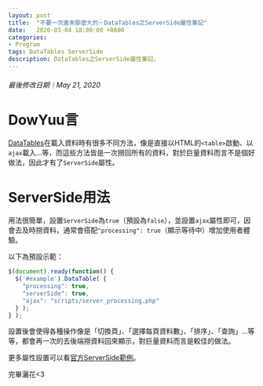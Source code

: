 ```yaml
---
layout: post
title:  "不要一次進來那麼大的－DataTables之ServerSide屬性筆記"
date:   2020-03-04 18:00:00 +0800
categories:
- Program
tags: DataTables ServerSide
description: DataTables之ServerSide屬性筆記。
---
```


###### 最後修改日期｜May 21, 2020

# DowYuu言

[DataTables](https://datatables.net/)在載入資料時有很多不同方法，像是直接以HTML的`<table>`啟動、以`ajax`載入...等，而這些方法皆是一次撈回所有的資料，對於巨量資料而言不是個好做法，因此才有了`ServerSide`屬性。

# ServerSide用法

用法很簡單，設置`ServerSide`為`true`（預設為`false`），並設置`ajax`屬性即可，因會去及時撈資料，通常會搭配`"processing": true`（顯示等待中）增加使用者體驗。

以下為預設示範：

```js
$(document).ready(function() {
  $('#example').DataTable( {
    "processing": true,
    "serverSide": true,
    "ajax": "scripts/server_processing.php"
  } );
} );
```

設置後會使得各種操作像是「切換頁」、「選擇每頁資料數」、「排序」、「查詢」...等等，都會再一次的去後端撈資料回來顯示，對巨量資料而言是較佳的做法。

更多屬性設置可以看[官方ServerSide範例](https://datatables.net/examples/server_side/)。

完畢灑花<3
